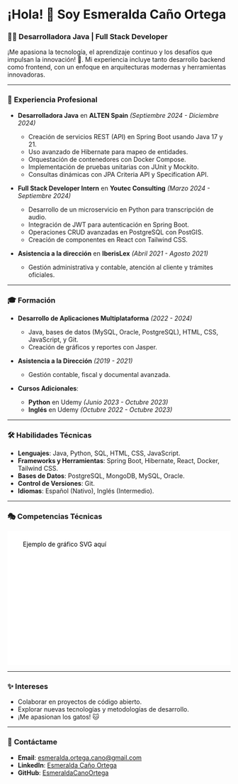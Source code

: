 # ¡Hola! 👋 Soy Esmeralda Caño Ortega

### 👩‍💻 **Desarrolladora Java | Full Stack Developer**

¡Me apasiona la tecnología, el aprendizaje continuo y los desafíos que impulsan la innovación! 🚀. Mi experiencia incluye tanto desarrollo backend como frontend, con un enfoque en arquitecturas modernas y herramientas innovadoras.

---

### 💼 **Experiencia Profesional**
- **Desarrolladora Java** en **ALTEN Spain** *(Septiembre 2024 - Diciembre 2024)*  
  - Creación de servicios REST (API) en Spring Boot usando Java 17 y 21.
  - Uso avanzado de Hibernate para mapeo de entidades.
  - Orquestación de contenedores con Docker Compose.
  - Implementación de pruebas unitarias con JUnit y Mockito.
  - Consultas dinámicas con JPA Criteria API y Specification API.

- **Full Stack Developer Intern** en **Youtec Consulting** *(Marzo 2024 - Septiembre 2024)*  
  - Desarrollo de un microservicio en Python para transcripción de audio.
  - Integración de JWT para autenticación en Spring Boot.
  - Operaciones CRUD avanzadas en PostgreSQL con PostGIS.
  - Creación de componentes en React con Tailwind CSS.

- **Asistencia a la dirección** en **IberisLex** *(Abril 2021 - Agosto 2021)*  
  - Gestión administrativa y contable, atención al cliente y trámites oficiales.

---

### 🎓 **Formación**
- **Desarrollo de Aplicaciones Multiplataforma** *(2022 - 2024)*  
  - Java, bases de datos (MySQL, Oracle, PostgreSQL), HTML, CSS, JavaScript, y Git.
  - Creación de gráficos y reportes con Jasper.
  
- **Asistencia a la Dirección** *(2019 - 2021)*  
  - Gestión contable, fiscal y documental avanzada.

- **Cursos Adicionales**:  
  - **Python** en Udemy *(Junio 2023 - Octubre 2023)*  
  - **Inglés** en Udemy *(Octubre 2022 - Octubre 2023)*

---

### 🛠️ **Habilidades Técnicas**
- **Lenguajes**: Java, Python, SQL, HTML, CSS, JavaScript.
- **Frameworks y Herramientas**: Spring Boot, Hibernate, React, Docker, Tailwind CSS.
- **Bases de Datos**: PostgreSQL, MongoDB, MySQL, Oracle.
- **Control de Versiones**: Git.
- **Idiomas**: Español (Nativo), Inglés (Intermedio).

---

### 🎭 Competencias Técnicas

<div align="center">
    <svg xmlns="http://www.w3.org/2000/svg" viewBox="0 0 720 432" width="100%" height="auto">
        <!-- Inserta aquí el contenido completo del SVG generado -->
        <rect width="720" height="432" fill="white"/>
        <text x="50" y="50" font-size="20" fill="black">Ejemplo de gráfico SVG aquí</text>
    </svg>
</div>

---

### ✨ **Intereses**
- Colaborar en proyectos de código abierto.
- Explorar nuevas tecnologías y metodologías de desarrollo.
- ¡Me apasionan los gatos! 🐱

---

### 📧 **Contáctame**
- **Email**: [esmeralda.ortega.cano@gmail.com](mailto:esmeralda.ortega.cano@gmail.com)
- **LinkedIn**: [Esmeralda Caño Ortega](http://www.linkedin.com/in/esmeralda-ca%25C3%25B1o-ortega-2b807a205)
- **GitHub**: [EsmeraldaCanoOrtega](https://github.com/EsmeraldaCanoOrtega)
